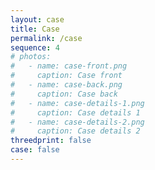 ```yaml
---
layout: case
title: Case
permalink: /case
sequence: 4
# photos:
#   - name: case-front.png
#     caption: Case front
#   - name: case-back.png
#     caption: Case back
#   - name: case-details-1.png
#     caption: Case details 1
#   - name: case-details-2.png
#     caption: Case details 2
threedprint: false
case: false
---
```

